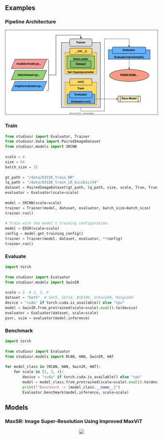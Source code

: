 ## Examples

### Pipeline Architecture
<p align="center">
  <img width="800" src="../assets/Pipeline_arch.svg">
</p>

### Train
```python
from studiosr import Evaluator, Trainer
from studiosr.data import PairedImageDataset
from studiosr.models import SRCNN

scale = 4
size = 64
batch_size = 32

gt_path = "/data/DIV2K_train_HR"
lq_path = "/data/DIV2K_train_LR_bicubic/X4"
dataset = PairedImageDataset(gt_path, lq_path, size, scale, True, True)
evaluator = Evaluator(scale=scale)

model = SRCNN(scale=scale)
trainer = Trainer(model, dataset, evaluator, batch_size=batch_size)
trainer.run()

# Train with the model's training configuration.
model = EDSR(scale=scale)
config = model.get_training_config()
trainer = Trainer(model, dataset, evaluator, **config)
trainer.run()
```

### Evaluate
```python
import torch

from studiosr import Evaluator
from studiosr.models import SwinIR

scale = 2  # 2, 3, 4
dataset = "Set5"  # Set5, Set14, BSD100, Urban100, Manga109
device = "cuda" if torch.cuda.is_available() else "cpu"
model = SwinIR.from_pretrained(scale=scale).eval().to(device)
evaluator = Evaluator(dataset, scale=scale)
psnr, ssim = evaluator(model.inference)
```

### Benchmark
```python
import torch

from studiosr import Evaluator
from studiosr.models import RCAN, HAN, SwinIR, HAT

for model_class in [RCAN, HAN, SwinIR, HAT]:
    for scale in [2, 3, 4]:
        device = "cuda" if torch.cuda.is_available() else "cpu"
        model = model_class.from_pretrained(scale=scale).eval().to(device)
        print(f"Benchmark -> {model_class.__name__}")
        Evaluator.benchmark(model.inference, scale=scale)
```

## Models

### MaxSR: Image Super-Resolution Using Improved MaxViT
<p align="center">
  <img width="800" src="../assets/MaxSR_arch.png">
</p>
